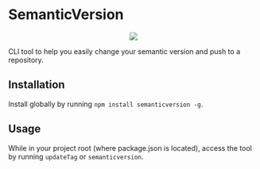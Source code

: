 # SemanticVersion
<center><img src="http://i.imgur.com/RIsaHxo.png|alt=semanticversion" /></center>


CLI tool to help you easily change your semantic version and push to a repository.


## Installation

Install globally by running `npm install semanticversion -g`.

## Usage

While in your project root (where package.json is located), access the tool by running `updateTag` or `semanticversion`.
